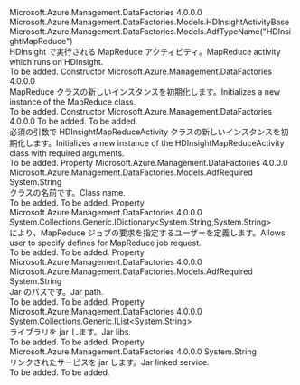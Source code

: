 <Type Name="HDInsightMapReduceActivity" FullName="Microsoft.Azure.Management.DataFactories.Models.HDInsightMapReduceActivity">
  <TypeSignature Language="C#" Value="public class HDInsightMapReduceActivity : Microsoft.Azure.Management.DataFactories.Models.HDInsightActivityBase" />
  <TypeSignature Language="ILAsm" Value=".class public auto ansi beforefieldinit HDInsightMapReduceActivity extends Microsoft.Azure.Management.DataFactories.Models.HDInsightActivityBase" />
  <TypeSignature Language="DocId" Value="T:Microsoft.Azure.Management.DataFactories.Models.HDInsightMapReduceActivity" />
  <TypeSignature Language="VB.NET" Value="Public Class HDInsightMapReduceActivity&#xA;Inherits HDInsightActivityBase" />
  <TypeSignature Language="F#" Value="type HDInsightMapReduceActivity = class&#xA;    inherit HDInsightActivityBase" />
  <AssemblyInfo>
    <AssemblyName>Microsoft.Azure.Management.DataFactories</AssemblyName>
    <AssemblyVersion>4.0.0.0</AssemblyVersion>
  </AssemblyInfo>
  <Base>
    <BaseTypeName>Microsoft.Azure.Management.DataFactories.Models.HDInsightActivityBase</BaseTypeName>
  </Base>
  <Interfaces />
  <Attributes>
    <Attribute>
      <AttributeName>Microsoft.Azure.Management.DataFactories.Models.AdfTypeName("HDInsightMapReduce")</AttributeName>
    </Attribute>
  </Attributes>
  <Docs>
    <summary>
            <span data-ttu-id="ba8aa-101">HDInsight で実行される MapReduce アクティビティ。</span><span class="sxs-lookup"><span data-stu-id="ba8aa-101">MapReduce activity which runs on HDInsight.</span></span>
            </summary>
    <remarks>To be added.</remarks>
  </Docs>
  <Members>
    <Member MemberName=".ctor">
      <MemberSignature Language="C#" Value="public HDInsightMapReduceActivity ();" />
      <MemberSignature Language="ILAsm" Value=".method public hidebysig specialname rtspecialname instance void .ctor() cil managed" />
      <MemberSignature Language="DocId" Value="M:Microsoft.Azure.Management.DataFactories.Models.HDInsightMapReduceActivity.#ctor" />
      <MemberSignature Language="VB.NET" Value="Public Sub New ()" />
      <MemberType>Constructor</MemberType>
      <AssemblyInfo>
        <AssemblyName>Microsoft.Azure.Management.DataFactories</AssemblyName>
        <AssemblyVersion>4.0.0.0</AssemblyVersion>
      </AssemblyInfo>
      <Parameters />
      <Docs>
        <summary>
            <span data-ttu-id="ba8aa-102">MapReduce クラスの新しいインスタンスを初期化します。</span><span class="sxs-lookup"><span data-stu-id="ba8aa-102">Initializes a new instance of the MapReduce class.</span></span>
            </summary>
        <remarks>To be added.</remarks>
      </Docs>
    </Member>
    <Member MemberName=".ctor">
      <MemberSignature Language="C#" Value="public HDInsightMapReduceActivity (string className, string jarFilePath);" />
      <MemberSignature Language="ILAsm" Value=".method public hidebysig specialname rtspecialname instance void .ctor(string className, string jarFilePath) cil managed" />
      <MemberSignature Language="DocId" Value="M:Microsoft.Azure.Management.DataFactories.Models.HDInsightMapReduceActivity.#ctor(System.String,System.String)" />
      <MemberSignature Language="VB.NET" Value="Public Sub New (className As String, jarFilePath As String)" />
      <MemberSignature Language="F#" Value="new Microsoft.Azure.Management.DataFactories.Models.HDInsightMapReduceActivity : string * string -&gt; Microsoft.Azure.Management.DataFactories.Models.HDInsightMapReduceActivity" Usage="new Microsoft.Azure.Management.DataFactories.Models.HDInsightMapReduceActivity (className, jarFilePath)" />
      <MemberType>Constructor</MemberType>
      <AssemblyInfo>
        <AssemblyName>Microsoft.Azure.Management.DataFactories</AssemblyName>
        <AssemblyVersion>4.0.0.0</AssemblyVersion>
      </AssemblyInfo>
      <Parameters>
        <Parameter Name="className" Type="System.String" />
        <Parameter Name="jarFilePath" Type="System.String" />
      </Parameters>
      <Docs>
        <param name="className">To be added.</param>
        <param name="jarFilePath">To be added.</param>
        <summary>
            <span data-ttu-id="ba8aa-103">必須の引数で HDInsightMapReduceActivity クラスの新しいインスタンスを初期化します。</span><span class="sxs-lookup"><span data-stu-id="ba8aa-103">Initializes a new instance of the HDInsightMapReduceActivity class with required arguments.</span></span>
            </summary>
        <remarks>To be added.</remarks>
      </Docs>
    </Member>
    <Member MemberName="ClassName">
      <MemberSignature Language="C#" Value="public string ClassName { get; set; }" />
      <MemberSignature Language="ILAsm" Value=".property instance string ClassName" />
      <MemberSignature Language="DocId" Value="P:Microsoft.Azure.Management.DataFactories.Models.HDInsightMapReduceActivity.ClassName" />
      <MemberSignature Language="VB.NET" Value="Public Property ClassName As String" />
      <MemberSignature Language="F#" Value="member this.ClassName : string with get, set" Usage="Microsoft.Azure.Management.DataFactories.Models.HDInsightMapReduceActivity.ClassName" />
      <MemberType>Property</MemberType>
      <AssemblyInfo>
        <AssemblyName>Microsoft.Azure.Management.DataFactories</AssemblyName>
        <AssemblyVersion>4.0.0.0</AssemblyVersion>
      </AssemblyInfo>
      <Attributes>
        <Attribute>
          <AttributeName>Microsoft.Azure.Management.DataFactories.Models.AdfRequired</AttributeName>
        </Attribute>
      </Attributes>
      <ReturnValue>
        <ReturnType>System.String</ReturnType>
      </ReturnValue>
      <Docs>
        <summary>
            <span data-ttu-id="ba8aa-104">クラスの名前です。</span><span class="sxs-lookup"><span data-stu-id="ba8aa-104">Class name.</span></span>
            </summary>
        <value>To be added.</value>
        <remarks>To be added.</remarks>
      </Docs>
    </Member>
    <Member MemberName="Defines">
      <MemberSignature Language="C#" Value="public System.Collections.Generic.IDictionary&lt;string,string&gt; Defines { get; set; }" />
      <MemberSignature Language="ILAsm" Value=".property instance class System.Collections.Generic.IDictionary`2&lt;string, string&gt; Defines" />
      <MemberSignature Language="DocId" Value="P:Microsoft.Azure.Management.DataFactories.Models.HDInsightMapReduceActivity.Defines" />
      <MemberSignature Language="VB.NET" Value="Public Property Defines As IDictionary(Of String, String)" />
      <MemberSignature Language="F#" Value="member this.Defines : System.Collections.Generic.IDictionary&lt;string, string&gt; with get, set" Usage="Microsoft.Azure.Management.DataFactories.Models.HDInsightMapReduceActivity.Defines" />
      <MemberType>Property</MemberType>
      <AssemblyInfo>
        <AssemblyName>Microsoft.Azure.Management.DataFactories</AssemblyName>
        <AssemblyVersion>4.0.0.0</AssemblyVersion>
      </AssemblyInfo>
      <ReturnValue>
        <ReturnType>System.Collections.Generic.IDictionary&lt;System.String,System.String&gt;</ReturnType>
      </ReturnValue>
      <Docs>
        <summary>
            <span data-ttu-id="ba8aa-105">により、MapReduce ジョブの要求を指定するユーザーを定義します。</span><span class="sxs-lookup"><span data-stu-id="ba8aa-105">Allows user to specify defines for MapReduce job request.</span></span>
            </summary>
        <value>To be added.</value>
        <remarks>To be added.</remarks>
      </Docs>
    </Member>
    <Member MemberName="JarFilePath">
      <MemberSignature Language="C#" Value="public string JarFilePath { get; set; }" />
      <MemberSignature Language="ILAsm" Value=".property instance string JarFilePath" />
      <MemberSignature Language="DocId" Value="P:Microsoft.Azure.Management.DataFactories.Models.HDInsightMapReduceActivity.JarFilePath" />
      <MemberSignature Language="VB.NET" Value="Public Property JarFilePath As String" />
      <MemberSignature Language="F#" Value="member this.JarFilePath : string with get, set" Usage="Microsoft.Azure.Management.DataFactories.Models.HDInsightMapReduceActivity.JarFilePath" />
      <MemberType>Property</MemberType>
      <AssemblyInfo>
        <AssemblyName>Microsoft.Azure.Management.DataFactories</AssemblyName>
        <AssemblyVersion>4.0.0.0</AssemblyVersion>
      </AssemblyInfo>
      <Attributes>
        <Attribute>
          <AttributeName>Microsoft.Azure.Management.DataFactories.Models.AdfRequired</AttributeName>
        </Attribute>
      </Attributes>
      <ReturnValue>
        <ReturnType>System.String</ReturnType>
      </ReturnValue>
      <Docs>
        <summary>
            <span data-ttu-id="ba8aa-106">Jar のパスです。</span><span class="sxs-lookup"><span data-stu-id="ba8aa-106">Jar path.</span></span>
            </summary>
        <value>To be added.</value>
        <remarks>To be added.</remarks>
      </Docs>
    </Member>
    <Member MemberName="JarLibs">
      <MemberSignature Language="C#" Value="public System.Collections.Generic.IList&lt;string&gt; JarLibs { get; set; }" />
      <MemberSignature Language="ILAsm" Value=".property instance class System.Collections.Generic.IList`1&lt;string&gt; JarLibs" />
      <MemberSignature Language="DocId" Value="P:Microsoft.Azure.Management.DataFactories.Models.HDInsightMapReduceActivity.JarLibs" />
      <MemberSignature Language="VB.NET" Value="Public Property JarLibs As IList(Of String)" />
      <MemberSignature Language="F#" Value="member this.JarLibs : System.Collections.Generic.IList&lt;string&gt; with get, set" Usage="Microsoft.Azure.Management.DataFactories.Models.HDInsightMapReduceActivity.JarLibs" />
      <MemberType>Property</MemberType>
      <AssemblyInfo>
        <AssemblyName>Microsoft.Azure.Management.DataFactories</AssemblyName>
        <AssemblyVersion>4.0.0.0</AssemblyVersion>
      </AssemblyInfo>
      <ReturnValue>
        <ReturnType>System.Collections.Generic.IList&lt;System.String&gt;</ReturnType>
      </ReturnValue>
      <Docs>
        <summary>
            <span data-ttu-id="ba8aa-107">ライブラリを jar します。</span><span class="sxs-lookup"><span data-stu-id="ba8aa-107">Jar libs.</span></span> 
            </summary>
        <value>To be added.</value>
        <remarks>To be added.</remarks>
      </Docs>
    </Member>
    <Member MemberName="JarLinkedService">
      <MemberSignature Language="C#" Value="public string JarLinkedService { get; set; }" />
      <MemberSignature Language="ILAsm" Value=".property instance string JarLinkedService" />
      <MemberSignature Language="DocId" Value="P:Microsoft.Azure.Management.DataFactories.Models.HDInsightMapReduceActivity.JarLinkedService" />
      <MemberSignature Language="VB.NET" Value="Public Property JarLinkedService As String" />
      <MemberSignature Language="F#" Value="member this.JarLinkedService : string with get, set" Usage="Microsoft.Azure.Management.DataFactories.Models.HDInsightMapReduceActivity.JarLinkedService" />
      <MemberType>Property</MemberType>
      <AssemblyInfo>
        <AssemblyName>Microsoft.Azure.Management.DataFactories</AssemblyName>
        <AssemblyVersion>4.0.0.0</AssemblyVersion>
      </AssemblyInfo>
      <ReturnValue>
        <ReturnType>System.String</ReturnType>
      </ReturnValue>
      <Docs>
        <summary>
            <span data-ttu-id="ba8aa-108">リンクされたサービスを jar します。</span><span class="sxs-lookup"><span data-stu-id="ba8aa-108">Jar linked service.</span></span>
            </summary>
        <value>To be added.</value>
        <remarks>To be added.</remarks>
      </Docs>
    </Member>
  </Members>
</Type>